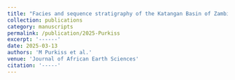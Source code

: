 ```yaml
---
title: "Facies and sequence stratigraphy of the Katangan Basin of Zambia"
collection: publications
category: manuscripts
permalink: /publication/2025-Purkiss
excerpt: '------'
date: 2025-03-13
authors: 'M Purkiss et al.'
venue: 'Journal of African Earth Sciences'
citation: '-----'
---
```

